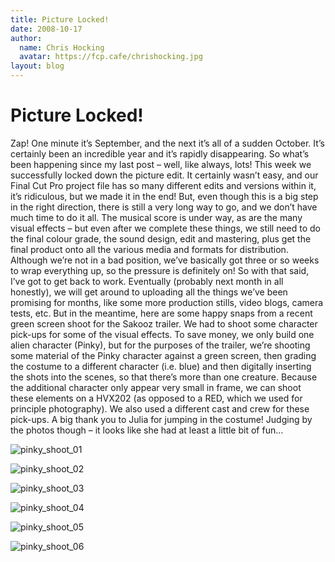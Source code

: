 ```yaml
---
title: Picture Locked!
date: 2008-10-17
author:
  name: Chris Hocking
  avatar: https://fcp.cafe/chrishocking.jpg
layout: blog
---
```

# Picture Locked!

Zap! One minute it’s September, and the next it’s all of a sudden October. It’s certainly been an incredible year and it’s rapidly disappearing. So what’s been happening since my last post – well, like always, lots! This week we successfully locked down the picture edit. It certainly wasn’t easy, and our Final Cut Pro project file has so many different edits and versions within it, it’s ridiculous, but we made it in the end! But, even though this is a big step in the right direction, there is still a very long way to go, and we don’t have much time to do it all. The musical score is under way, as are the many visual effects – but even after we complete these things, we still need to do the final colour grade, the sound design, edit and mastering, plus get the final product onto all the various media and formats for distribution. Although we’re not in a bad position, we’ve basically got three or so weeks to wrap everything up, so the pressure is definitely on! So with that said, I’ve got to get back to work. Eventually (probably next month in all honestly), we will get around to uploading all the things we’ve been promising for months, like some more production stills, video blogs, camera tests, etc. But in the meantime, here are some happy snaps from a recent green screen shoot for the Sakooz trailer. We had to shoot some character pick-ups for some of the visual effects. To save money, we only build one alien character (Pinky), but for the purposes of the trailer, we’re shooting some material of the Pinky character against a green screen, then grading the costume to a different character (i.e. blue) and then digitally inserting the shots into the scenes, so that there’s more than one creature. Because the additional character only appear very small in frame, we can shoot these elements on a HVX202 (as opposed to a RED, which we used for principle photography). We also used a different cast and crew for these pick-ups. A big thank you to Julia for jumping in the costume! Judging by the photos though – it looks like she had at least a little bit of fun…

![](/static/blog/2008-10-pinky_shoot_01.jpg "pinky_shoot_01")

![](/static/blog/2008-10-pinky_shoot_02.jpg "pinky_shoot_02")

![](/static/blog/2008-10-pinky_shoot_03.jpg "pinky_shoot_03")

![](/static/blog/2008-10-pinky_shoot_04.jpg "pinky_shoot_04")

![](/static/blog/2008-10-pinky_shoot_05.jpg "pinky_shoot_05")

![](/static/blog/2008-10-pinky_shoot_06.jpg "pinky_shoot_06")